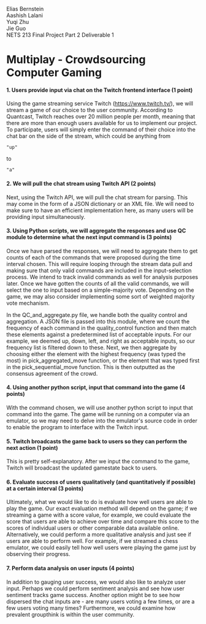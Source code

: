 Elias Bernstein\
Aashish Lalani\
Yuqi Zhu\
Jie Guo\
NETS 213 Final Project Part 2 Deliverable 1

# Multiplay - Crowdsourcing Computer Gaming
#### 1. Users provide input via chat on the Twitch frontend interface (1 point)
Using the game streaming service Twitch (https://www.twitch.tv/), we will stream a game of our choice to the user community. According to Quantcast, Twitch reaches over 20 million people per month, meaning that there are more than enough users available for us to implement our project. To participate, users will simply enter the command of their choice into the chat bar on the side of the stream, which could be anything from 
```
"up"
```
to 
```
"a"
```

#### 2. We will pull the chat stream using Twitch API (2 points)
Next, using the Twitch API, we will pull the chat stream for parsing. This may come in the form of a JSON dictionary or an XML file. We will need to make sure to have an efficient implementation here, as many users will be providing input simultaneously.
#### 3. Using Python scripts, we will aggregate the responses and use QC module to determine what the next input command is (3 points)
Once we have parsed the responses, we will need to aggregate them to get counts of each of the commands that were proposed during the time interval chosen. This will require looping through the stream data pull and making sure that only valid commands are included in the input-selection process. We intend to track invalid commands as well for analysis purposes later. Once we have gotten the counts of all the valid commands, we will select the one to input based on a simple-majority vote. Depending on the game, we may also consider implementing some sort of weighted majority vote mechanism.

In the QC_and_aggregate.py file, we handle both the quality control and aggregation. A JSON file is passed into this module, where we count the frequency of each command in the quality_control function and then match these elements against a predetermined list of acceptable inputs. For our example, we deemed up, down, left, and right as acceptable inputs, so our frequency list is filtered down to these. Next, we then aggregate by choosing either the element with the highest frequency (was typed the most) in pick_aggregated_move function, or the element that was typed first in the pick_sequential_move function. This is then outputted as the consensus agreement of the crowd.  
#### 4. Using another python script, input that command into the game (4 points)
With the command chosen, we will use another python script to input that command into the game. The game will be running on a computer via an emulator, so we may need to delve into the emulator's source code in order to enable the program to interface with the Twitch input.
#### 5. Twitch broadcasts the game back to users so they can perform the next action (1 point)
This is pretty self-explanatory. After we input the command to the game, Twitch will broadcast the updated gamestate back to users.
#### 6. Evaluate success of users qualitatively (and quantitatively if possible) at a certain interval (3 points)
Ultimately, what we would like to do is evaluate how well users are able to play the game. Our exact evaluation method will depend on the game; if we streaming a game with a score value, for example, we could evaluate the score that users are able to achieve over time and compare this score to the scores of individual users or other comparable data available online. Alternatively, we could perform a more qualitative analysis and just see if users are able to perform well. For example, if we streamed a chess emulator, we could easily tell how well users were playing the game just by observing their progress.
#### 7. Perform data analysis on user inputs (4 points)
In addition to gauging user success, we would also like to analyze user input. Perhaps we could perform sentiment analysis and see how user sentiment tracks game success. Another option might be to see how dispersed the chat inputs are - are many users voting a few times, or are a few users voting many times? Furthermore, we could examine how prevalent groupthink is within the user community.
